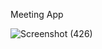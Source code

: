 Meeting App

![Screenshot (426)](https://github.com/RehamAbdelmonem/meeting_app/assets/144965308/3fd7b9a1-eed4-4639-98e8-7bc7db872834)
